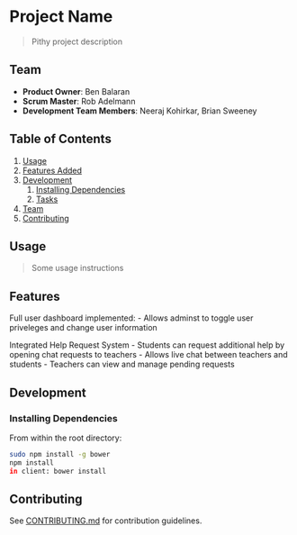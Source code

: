 # Project Name

> Pithy project description

## Team

  - __Product Owner__: Ben Balaran
  - __Scrum Master__: Rob Adelmann
  - __Development Team Members__: Neeraj Kohirkar, Brian Sweeney

## Table of Contents

1. [Usage](#Usage)
1. [Features Added](#Features)
1. [Development](#development)
    1. [Installing Dependencies](#installing-dependencies)
    1. [Tasks](#tasks)
1. [Team](#team)
1. [Contributing](#contributing)

## Usage

> Some usage instructions

## Features

  Full user dashboard implemented:
    - Allows adminst to toggle user priveleges and change user information

  Integrated Help Request System
    - Students can request additional help by opening chat requests to teachers
    - Allows live chat between teachers and students
    - Teachers can view and manage pending requests


## Development

### Installing Dependencies

From within the root directory:

```sh
sudo npm install -g bower
npm install
in client: bower install
```


## Contributing

See [CONTRIBUTING.md](CONTRIBUTING.md) for contribution guidelines.
